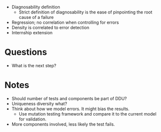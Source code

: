 - Diagnosability definition
    - Strict definition of diagnosability is the ease of pinpointing the root cause of a failure
- Regression; no correlation when controlling for errors
- Density is correlated to error detection
- Internship extension

# Questions

- What is the next step?

# Notes

- Should number of tests and components be part of DDU?
- Uniqueness diversity what?
- Think about how we model errors. It might bias the results.
    - Use mutation testing framework and compare it to the current model for validation.
- More components involved, less likely the test fails.